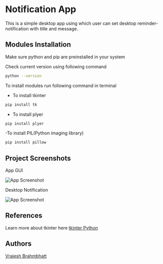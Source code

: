 
# Notification App
This  is a simple desktop app using which user can set desktop reminder-notification with title and message.

## Modules Installation

Make sure python and pip are preinstalled in your system

Check current version using following command
```bash
python --version
```

To install modules run following command in terminal

- To install tkinter
```bash
pip install tk
```

- To install plyer
```bash
pip install plyer
```

-To install PIL(Python imaging library)
```bash
pip install pillow
```


## Project Screenshots

App GUI

![App Screenshot]([https://ibb.co/NYkfTVc](https://imgtr.ee/images/2023/04/10/nQq6M.png))


Desktop Notification

![App Screenshot](https://imgtr.ee/images/2023/04/10/nQ9u4.png)


## References

Learn more about tkinter here [tkinter Python](https://docs.python.org/3/library/tkinter.html)

## Authors

[Vrajesh Brahmbhatt ](https://github.com/Vrajeshbrahmbhatt06)

